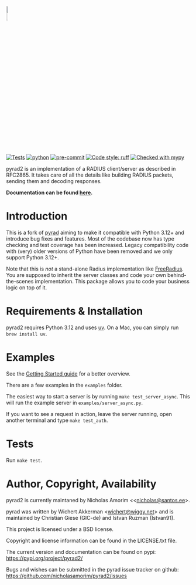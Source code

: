 <img src="docs/logo.png" width="10%" height="auto"> 

[![Tests](https://github.com/nicholasamorim/pyrad2/actions/workflows/python-test.yml/badge.svg)](https://github.com/miraclesupernova/stickystack/actions/workflows/django.yml)
[![python](https://img.shields.io/badge/Python-3.12+-3776AB.svg?style=flat&logo=python&logoColor=white)](https://www.python.org)
[![pre-commit](https://img.shields.io/badge/pre--commit-enabled-brightgreen?logo=pre-commit&logoColor=white)](https://github.com/pre-commit/pre-commit)
[![Code style: ruff](https://img.shields.io/badge/code%20style-ruff-000000.svg)]([https://github.com/psf/black](https://github.com/astral-sh/uv))
[![Checked with mypy](http://www.mypy-lang.org/static/mypy_badge.svg)](http://mypy-lang.org/)

pyrad2 is an implementation of a RADIUS client/server as described in RFC2865. It takes care of all the details like building RADIUS packets,
sending them and decoding responses.

**Documentation can be found [here](https://nicholasamorim.github.io/pyrad2/).**

# Introduction

This is a fork of [pyrad](https://github.com/pyradius/pyrad) aiming to make it compatible with Python 3.12+ and introduce bug fixes and features. Most of the codebase now has type checking and test coverage has been increased. Legacy compatibility code with (very) older versions of Python have been removed and we only support Python 3.12+.

Note that this is _not_ a stand-alone Radius implementation like [FreeRadius](https://www.freeradius.org). You are supposed to inherit the server classes and code your own behind-the-scenes implementation. This package allows you to code your business logic on top of it.

# Requirements & Installation

pyrad2 requires Python 3.12 and uses [uv](https://github.com/astral-sh/uv). On a Mac, you can simply run `brew install uv`.

# Examples

See the [Getting Started guide](https://nicholasamorim.github.io/pyrad2/getting_started/) for a better overview.

There are a few examples in the `examples` folder. 

The easiest way to start a server is by running `make test_server_async`. This will run the example server in `examples/server_async.py`.

If you want to see a request in action, leave the server running, open another terminal and type `make test_auth`.

# Tests

Run `make test`.

# Author, Copyright, Availability

pyrad2 is currently maintaned by Nicholas Amorim \<<nicholas@santos.ee\>.

pyrad was written by Wichert Akkerman \<<wichert@wiggy.net>\> and is
maintained by Christian Giese (GIC-de) and Istvan Ruzman (Istvan91).

This project is licensed under a BSD license.

Copyright and license information can be found in the LICENSE.txt file.

The current version and documentation can be found on pypi:
<https://pypi.org/project/pyrad2/>

Bugs and wishes can be submitted in the pyrad issue tracker on github:
<https://github.com/nicholasamorim/pyrad2/issues>

